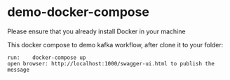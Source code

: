 # demo-docker-compose
Please ensure that you already install Docker in your machine

This docker compose to demo kafka workflow, after clone it to your folder:

```
run:    docker-compose up
open browser: http://localhost:1000/swagger-ui.html to publish the message
```
